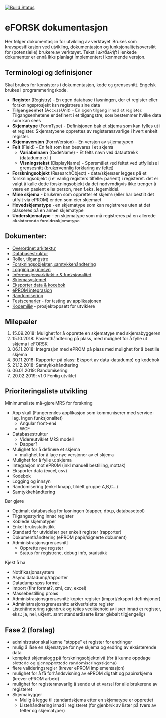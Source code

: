 [![Build Status](https://hemit.visualstudio.com/eFORSK/_apis/build/status/eFORSK-CI%20Pack%20Publish?branchName=master)](https://hemit.visualstudio.com/eFORSK/_build/latest?definitionId=28?branchName=master)

# eFORSK dokumentasjon

Her følger dokumentasjon for utvikling av verktøyet. Brukes som kravspesifikasjon ved utvikling, dokumentasjon og funksjonalitetsoversikt for (potensielle) brukere av verktøyet. Tekst i *skråskrift* i lenkede dokumenter er ennå ikke planlagt implementert i kommende versjon.

## Terminologi og definisjoner

Skal brukes for konsistens i dokumentasjon, kode og grensesnitt. Engelsk brukes i programmeringskode.

* **Register** (Registry) - En egen database i løsningen, der et register eller forskningsprosjekt kan registrere sine data
* **Tilgangsenhet** (AccessUnit) - En egen tilgang innad et register. Tilgangsenhetene er definert i et tilgangstre, som bestemmer hvilke data som kan sees
* **Skjematype** (FormType) - Definisjonen bak et skjema som kan fylles ut i et register. Skjematypene opprettes av registeransvarlige i hvert enkelt register.
* **Skjemaversjon** (FormVersion) - En versjon av skjematypen
* **Felt** (Field) - En felt som kan besvares i et skjema
	* **Variabelnavn** (CodeName) - Et felts navn ved datauttrekk (datadump o.l.)
	* **Visningstekst** (DisplayName) - Spørsmålet ved feltet ved utfyllelse i grensesnitt (brukervennlig forklaring av feltet)
* **Forskningsobjekt** (ResearchObject) - data/skjemaer legges på et forskningsobjekt (i et vanlig registers tilfelle: pasient) i registeret. det er valgt å kalle dette forskningsobjekt da det nødvendigvis ikke trenger å være en pasient eller person, men f.eks. legemiddel.
* **Mine skjema** - brukeren som oppretter et skjema (eller har bestilt det utfylt via ePROM) er den som eier skjemaet
* **Hovedskjematype** - en skjematype som kan registreres uten at det plasseres på en annen skjematype
* **Underskjematype** - en skjematype som må registreres på en allerede eksisterende foreldreskjematype

## Dokumenter:
* [Overordnet arkitektur](Overordnet%20arkitektur)
* [Databasestruktur](Databasestruktur)
* [Roller, tilgangstre](Roller%20og%20tilgangstre)
* [Forskningsobjekter, samtykkehåndtering](Forskningsobjekter)
* [Logging og innsyn](Logging%20og%20innsyn)
* [Informasjonsarkitektur & funksjonalitet](Informasjonsarkitektur)
* [Skjemasystemet](Skjemasystemet)
* [Eksporter data & kodebok](Datadump%20og%20kodebok)
* [ePROM integrasjon](PROMS%20integrasjon)
* [Randomisering](Randomisering)
* [Testscenarier](Testscenarier) - for testing av applikasjonen
* [Kodemiljø](Kodemiljø) - prosjektoppsett for utviklere 

## Milepæler

1. 15.09.2018: Mulighet for å opprette en skjematype med skjemabyggeren
2. 15.10.2018: Pasienthåndtering på plass, med mulighet for å fylle ut skjema i eFORSK
3. 06.11.2018: Integrasjon med ePROM på plass med mulighet for å bestille skjema
4. 30.11.2018: Rapporter på plass: Eksport av data (datadump) og kodebok
5. 21.12.2018: Samtykkehåndtering
6. 06.01.2019: Randomisering
7. 20.02.2019: v1.0 Ferdig utviklet

## Prioriteringsliste utvikling

Minimumsliste må-gjøre MRS for forskning
- App skall (Fungerendes applikasjon som kommuniserer med service-lag. Ingen funksjonalitet)
	- Angular front-end
	- WCF
- Databasestruktur
	- Videreutviklet MRS modell
	- Dapper?
- Mulighet for å definere et skjema
	- mulighet for å lage nye versjoner av et skjema
- Mulighet for å fylle ut skjema
- Integrasjon mot ePROM (inkl manuell bestilling,  mottak)
- Eksporter data (excel, csv)
- Kodebok
- Logging og innsyn
- Randomisering (enkel knapp, tildelt gruppe  A,B,C...)
- Samtykkehåndtering

Bør gjøre
- Optimalt databaselag for løsningen (dapper, dbup, databasetool)
- Tilgangsstyring innad register
- Koblede skjematyper
- Enkel bruksstatistikk
- Standard for utvidelser per enkelt register (rapporter)
- Dokumenthåndtering (ePROM papir/signerte dokument)
- Administrasjonsgrensesnitt 
	- Opprette nye register
	- Status for registrene, debug info, statistikk

Kjekt å ha
- Notifikasjonssystem
- Async datadump/rapporter
- Datadump spss format
- Import (fihr format?, xml, csv, excel)
- Massebestilling proms
- Administrasjonsgrensesnitt: kopier register (import/eksport definisjoner)
- Administrasjonsgrensesnitt: arkiver/slette register
- Listehåndtering (gjenbruk og felles vedlikehold av lister innad et register, eks.: ja, nei, ukjent. samt standardiserte lister globalt tilgjengelig)

## Fase 2 (forslag)

- administrator skal kunne "stoppe" et register for endringer
- mulig å låse en skjematype for nye skjema og endring av eksisterende data
- komplett skjemalogg på forskningsobjektnivå (for å kunne oppdage slettede og gjenopprettede randomiseringsskjema)
- flere valideringsregler (krever ePROM implementasjon)
- mulighet for å få forhåndsvisning av ePROM digitalt og papirsrkjema (krever ePROM arbeid)
- mulighet for registeransvarlig å sende ut et varsel for alle brukerene av registeret
- Skjemabygger
	- Mulig å legge til standardskjema etter en skjematype er opprettet
	- Listehåndtering innad i registeret (for gjenbruk av lister på tvers av felter og skjematyper)
